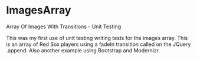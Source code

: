 ImagesArray
===========

Array Of Images With Transitions - Unit Testing

This was my first use of unit testing writing tests for the images array.  This is an array of Red Sox players using a fadeIn transition called on the JQuery .append.  Also another example using Bootstrap and Modernizr.

